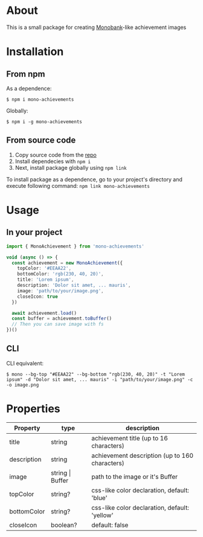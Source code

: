 # About
This is a small package for creating
[Monobank](https://en.wikipedia.org/wiki/Monobank)-like achievement images

# Installation

## From npm
As a dependence:
```shell
$ npm i mono-achievements
```
Globally:
```shell
$ npm i -g mono-achievements
```

## From source code
1. Copy source code from the [repo](https://github.com/jivk01/monobank-achievements)
2. Install dependecies with `npm i`
3. Next, install package globally using `npm link`

To install package as a dependence, go to your project's directory and execute following command: `npm link mono-achievements`

# Usage
## In your project
```ts
import { MonoAchievement } from 'mono-achievements'

void (async () => {
  const achievement = new MonoAchievement({
    topColor: '#EEAA22',
    bottomColor: 'rgb(230, 40, 20)',
    title: 'Lorem ipsum',
    description: 'Dolor sit amet, ... mauris',
    image: 'path/to/your/image.png',
    closeIcon: true
  })

  await achievement.load()
  const buffer = achievement.toBuffer()
  // Then you can save image with fs
})()
```
## CLI
CLI equivalent:
```shell
$ mono --bg-top "#EEAA22" --bg-bottom "rgb(230, 40, 20)" -t "Lorem ipsum" -d "Dolor sit amet, ... mauris" -i "path/to/your/image.png" -c -o image.png
```

# Properties
| Property | type | description |
| --- | --- | --- |
| title | string | achievement title (up to 16 characters) |
| description | string | achievement description (up to 160 characters) |
| image | string \| Buffer | path to the image or it's Buffer |
| topColor | string? | css-like color declaration, default: 'blue' |
| bottomColor | string? | css-like color declaration, default: 'yellow' |
| closeIcon | boolean? | default: false |
